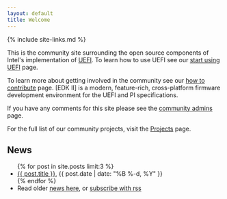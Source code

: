 ```yaml
---
layout: default
title: Welcome
---
```

{% include site-links.md %}

This is the community site surrounding the open source components of
Intel's implementation of
[UEFI]({{wiki}}/UEFI).
To learn how to use UEFI see our
[start using UEFI]({{wiki}}/start-using-UEFI)
page.

To learn more about getting involved in the community see our
[how to contribute]({{wiki}}/How-To-Contribute)
page. [EDK II] is a modern, feature-rich, cross-platform
firmware development environment for the UEFI and PI specifications.

If you have any comments for this site please see the
[community admins]({{wiki}}/Community_Admins)
page.

For the full list of our community projects, visit the
[Projects]({{wiki}}/Projects)
page.

## News

<ul class="posts">
{% for post in site.posts limit:3 %}
  <li><a href="{{baseurl}}{{ post.url }}">{{ post.title }}</a>, {{ post.date | date: "%B %-d, %Y" }}</li>
{% endfor %}
  <li>Read older <a href="news/">news here</a>, or <a href="news/feed.xml">subscribe with rss</a></li>
</ul>
